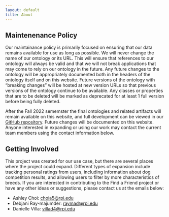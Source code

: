 ```yaml
---
layout: default
title: About
---
```


## Maintenenance Policy

Our maintainance policy is primarily focused on ensuring that our data remains available for use as long as possible. We will never change the name of our ontology or its URL. This will ensure that references to our ontology will always be valid and that we will not break applications that may come to rely on our ontology in the future. Any future changes to the ontology will be appropriately documented both in the headers of the ontology itself and on this website. Future versions of the ontology with “breaking changes” will be hosted at new version URLs so that previous versions of the ontology continue to be available. Any classes or properties that are to be deleted will be marked as deprecated for at least 1 full version before being fully deleted. 

After the Fall 2022 sememster the final ontologies and related artifacts will remain available on this website, and full development can be viewed in our [GitHub repository](https://github.com/tetherless-world/ontology-engineering/tree/master/oe2022/dog-breed-ontology). Future changes will be documented on this website. Anyone interested in expanding or using our work may contact the current team members using the contact information below. 

## Getting Involved

This project was created for our use case, but there are several places where the project could expand. Different types of expansion include tracking personal ratings from users, including information about dog competition results, and allowing users to filter by more characteristics of breeds. If you are interested in contributing to the Find a Friend project or have any other ideas or suggestions, please contact us at the emails below:

- Ashley Choi: <choia5@rpi.edu>
- Debjani Ray-majumder: <raymad@rpi.edu>
- Danielle Villa: <villad4@rpi.edu>